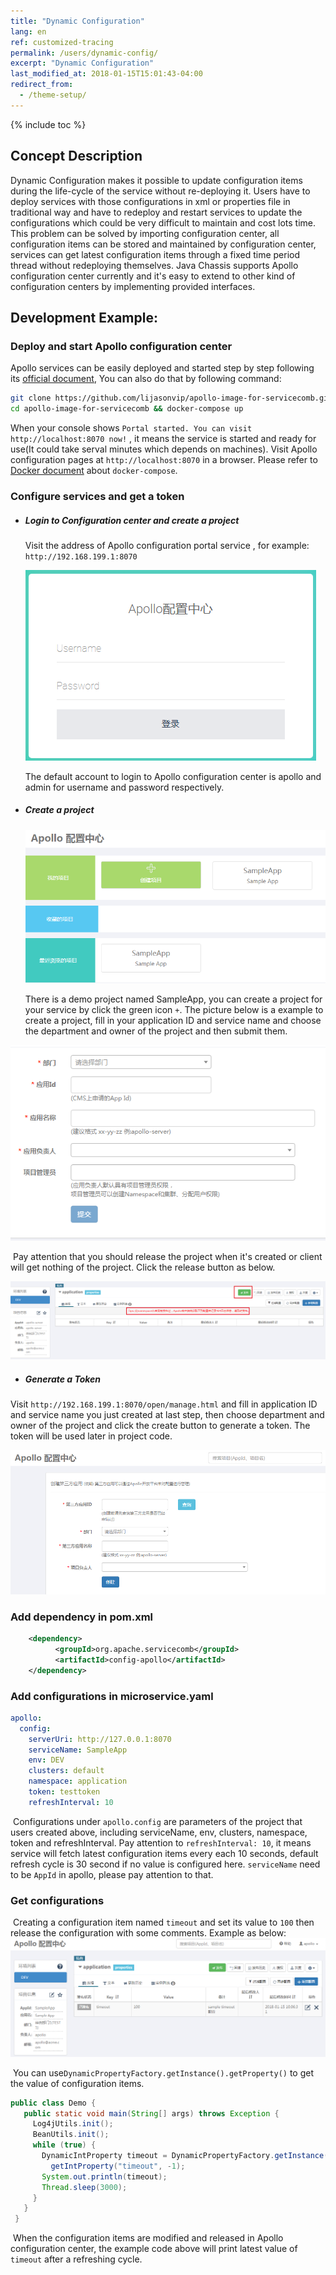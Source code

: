 ```yaml
---
title: "Dynamic Configuration"
lang: en
ref: customized-tracing
permalink: /users/dynamic-config/
excerpt: "Dynamic Configuration"
last_modified_at: 2018-01-15T15:01:43-04:00
redirect_from:
  - /theme-setup/
---
```


{% include toc %}
## Concept Description

Dynamic Configuration makes it possible to update configuration items during the life-cycle of the service without re-deploying it. Users have to deploy services with those configurations in xml or properties file in traditional way and have to redeploy and restart services to update the configurations which could be very difficult to maintain and cost lots time. This problem can be solved by importing configuration center, all configuration items can be stored and maintained by configuration center, services can get latest configuration items through a fixed time period thread without redeploying themselves. Java Chassis supports Apollo configuration center currently and it\'s easy to extend to other kind of configuration centers by implementing provided interfaces.

## Development Example:

### Deploy and start Apollo configuration center

Apollo services can be easily deployed and started step by step following its [official document](https://github.com/ctripcorp/apollo/wiki/Apollo-Quick-Start-Docker%E9%83%A8%E7%BD%B2), You can also do that by following command:

   ```bash
   git clone https://github.com/lijasonvip/apollo-image-for-servicecomb.git
   cd apollo-image-for-servicecomb && docker-compose up
   ```
When your console shows `Portal started. You can visit http://localhost:8070 now!` , it means the service is started and ready for use(It could take serval minutes which depends on machines). Visit Apollo configuration pages at `http://localhost:8070` in a browser. Please refer to [Docker document](https://docs.docker.com/compose/install/) about `docker-compose`.

### Configure services and get a token

* ##### Login to Configuration center and create a project

  Visit the address of Apollo configuration portal service , for example: `http://192.168.199.1:8070`

  ![登录配置中心](/assets/images/config/login.png)

  The default account to login to Apollo configuration center is apollo and admin for username and password respectively.

* ##### Create a project

  ![创建项目](/assets/images/config/create_project.png)

  There is a demo project named SampleApp, you can create a project for your service by click the green icon `+`. The picture below is a example to create a project, fill in your application ID and service name and choose the department and owner of the project and then submit them.

![项目信息](/assets/images/config/create_project2.png)

​	Pay attention that you should release the project when it's created or client will get nothing of the project. Click the release button as below.

![release_namespace](/assets/images/config/release_namespace.png)

* ##### Generate a Token

Visit `http://192.168.199.1:8070/open/manage.html` and fill in application ID and service name you just created at last step, then choose department and owner of the project and click the create button to generate a token. The token will be used later in project code.

![生成TOKEN](/assets/images/config/token.png)

### Add dependency in pom.xml

```xml
    <dependency>
          <groupId>org.apache.servicecomb</groupId>
          <artifactId>config-apollo</artifactId>
    </dependency>
```
### Add configurations in microservice.yaml

   ```yaml
   apollo:
     config:
       serverUri: http://127.0.0.1:8070
       serviceName: SampleApp
       env: DEV
       clusters: default
       namespace: application
       token: testtoken
       refreshInterval: 10
   ```
​	Configurations under `apollo.config` are parameters of the project that users created above, including serviceName, env, clusters, namespace, token and refreshInterval. Pay attention to `refreshInterval: 10`, it means service will fetch latest configuration items every each 10 seconds, default refresh cycle is 30 second if no value is configured here. 
  `serviceName` need to be `AppId` in apollo, please pay attention to that.

### Get configurations

​	Creating a configuration item named `timeout` and set its value to `100` then release the configuration with some comments. Example as below:	![动态属性timeout](/assets/images/config/release_config.png)

​	You can use`DynamicPropertyFactory.getInstance().getProperty()` to get the value of configuration items. 

   ```java
   public class Demo {
      public static void main(String[] args) throws Exception {
        Log4jUtils.init();
        BeanUtils.init();
        while (true) {
          DynamicIntProperty timeout = DynamicPropertyFactory.getInstance().
            getIntProperty("timeout", -1);
          System.out.println(timeout);
          Thread.sleep(3000);
        }
      }
    }
   ```
​	When the configuration items are modified and released in Apollo configuration center, the example code above will print latest value of `timeout` after a refreshing cycle.
